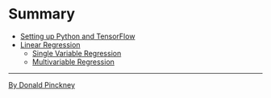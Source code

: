 # Summary


- [Setting up Python and TensorFlow](ch1-setup/intro.md)
- [Linear Regression]()
    - [Single Variable Regression]()
    - [Multivariable Regression]()
---
[By Donald Pinckney](http://donaldpinckney.com)






























